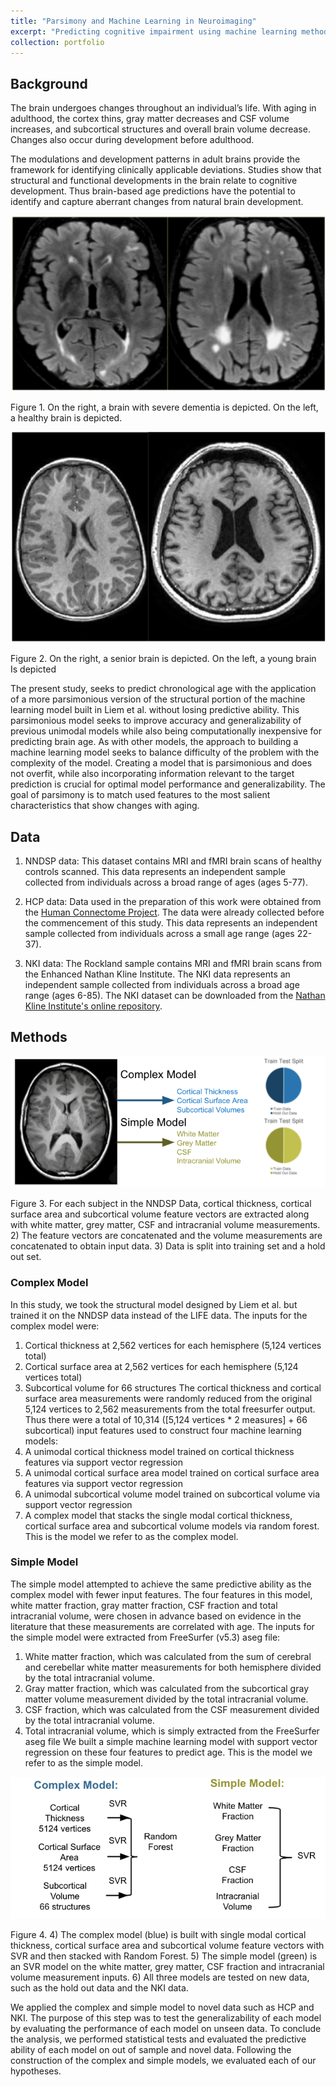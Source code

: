 ```yaml
---
title: "Parsimony and Machine Learning in Neuroimaging"
excerpt: "Predicting cognitive impairment using machine learning methods on MRI images<br/><img src='/images/portfolioOne.png'>"
collection: portfolio
---
```


## Background

The brain undergoes changes throughout an individual’s life. With aging in adulthood, the cortex thins, gray matter decreases and CSF volume increases, and subcortical structures and overall brain volume decrease. Changes also occur during development before adulthood.

The modulations and development patterns in adult brains provide the framework for identifying clinically applicable deviations. Studies show that structural and functional developments in the brain relate to cognitive development. Thus brain-based age predictions have the potential to identify and capture aberrant changes from natural brain development.

![Brain Scan](/images/brainScanOne.png "Figure 1")

Figure 1. On the right, a brain with severe dementia is depicted. On the left, a healthy brain is depicted.

![Brain Scan](/images/brainScanTwo.png "Figure 2")

Figure 2. On the right, a senior brain is depicted. On the left, a young brain Is depicted

The present study, seeks to predict chronological age with the application of a more parsimonious version of the structural portion of the machine learning model built in Liem et al. without losing predictive ability. This parsimonious model seeks to improve accuracy and generalizability of previous unimodal models while also being computationally inexpensive for predicting brain age. As with other models, the approach to building a machine learning model seeks to balance difficulty of the problem with the complexity of the model. Creating a model that is parsimonious and does not overfit, while also incorporating information relevant to the target prediction is crucial for optimal model performance and generalizability. The goal of parsimony is to match used features to the most salient characteristics that show changes with aging.

## Data

1. NNDSP data: This dataset contains MRI and fMRI brain scans of healthy controls scanned. This data represents an independent sample collected from individuals across a broad range of ages (ages 5-77). 

2. HCP data: Data used in the preparation of this work were obtained from the [Human Connectome Project](http://www.humanconnectomeproject.org/). The data were already collected before the commencement of this study. This data represents an independent sample collected from individuals across a small age range (ages 22-37).

3. NKI data: The Rockland sample contains MRI and fMRI brain scans from the Enhanced Nathan Kline Institute. The NKI data represents an independent sample collected from individuals across a broad age range (ages 6-85). The NKI dataset can be downloaded from the [Nathan Kline Institute's online repository](http://fcon_1000.projects.nitrc.org/indi/enhanced/data.html}{http://fcon-1000.projects.nitrc.org/indi/enhanced/data.html).

## Methods

![Method](/images/methodOne.png "Figure 3")

Figure 3. For each subject in the NNDSP Data, cortical thickness, cortical surface area and subcortical volume feature vectors are extracted along with white matter, grey matter, CSF and intracranial volume measurements. 2) The feature vectors are concatenated and the volume measurements are concatenated to obtain input data. 3) Data is split into training set and a hold out set. 

### Complex Model
In this study, we took the structural model designed by Liem et al. but trained it on the NNDSP data instead of the LIFE data. The inputs for the complex model were:
1. Cortical thickness at 2,562 vertices for each hemisphere (5,124 vertices total)
2. Cortical surface area at 2,562 vertices for each hemisphere (5,124 vertices total)
3. Subcortical volume for 66 structures
The cortical thickness and cortical surface area measurements were randomly reduced from the original 5,124 vertices to 2,562 measurements from the total freesurfer output.  Thus there were a total of 10,314 ([5,124 vertices * 2 measures] + 66 subcortical) input features used to construct four machine learning models:
1. A unimodal cortical thickness model trained on cortical thickness features via support vector regression
2. A unimodal cortical surface area model trained on cortical surface area features via support vector regression
3. A unimodal subcortical volume model trained on subcortical volume via support vector regression
4. A complex model that stacks the single modal cortical thickness, cortical surface area and subcortical volume models via random forest. This is the model we refer to as the complex model. 

### Simple Model
The simple model attempted to achieve the same predictive ability as the complex model with fewer input features. The four features in this model, white matter fraction, gray matter fraction, CSF fraction and total intracranial volume, were chosen in advance based on evidence in the literature that these measurements are correlated with age. The inputs for the simple model were extracted from FreeSurfer (v5.3) aseg file:
1. White matter fraction, which was calculated from the sum of cerebral and cerebellar white matter measurements for both hemisphere divided by the total intracranial volume.
2. Gray matter fraction, which was calculated from the subcortical gray matter volume measurement divided by the total intracranial volume.
3. CSF fraction, which was calculated from the CSF measurement divided by the total intracranial volume.
4. Total intracranial volume, which is simply extracted from the FreeSurfer aseg file
We built a simple machine learning model with support vector regression on these four features to predict age. This is the model we refer to as the simple model.

![Method](/images/methodTwo.png "Figure 4")

Figure 4. 4) The complex model (blue) is built with single modal cortical thickness, cortical surface area and subcortical volume feature vectors with SVR and then stacked with Random Forest. 5) The simple model (green) is an SVR model on the white matter, grey matter, CSF fraction and intracranial volume measurement inputs. 6) All three models are tested on new data, such as the hold out data and the NKI data.

We applied the complex and simple model to novel data such as HCP and NKI. The purpose of this step was to test the generalizability of each model by evaluating the performance of each model on unseen data. To conclude the analysis, we performed statistical tests and evaluated the predictive ability of each model on out of sample and novel data. Following the construction of the complex and simple models, we evaluated each of our hypotheses. 
